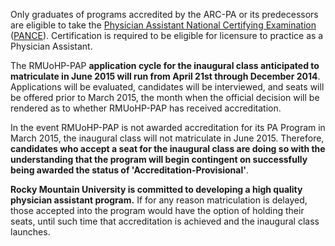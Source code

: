 Only graduates of programs accredited by the ARC-PA or its predecessors are eligible to take the [Physician Assistant National Certifying Examination][pance] ([PANCE][pance]). Certification is required to be eligible for licensure to practice as a Physician Assistant.

The RMUoHP-PAP **application cycle for the inaugural class anticipated to matriculate in June 2015 will run from April 21st through December 2014**. Applications will be evaluated, candidates will be interviewed, and seats will be offered prior to March 2015, the month when the official decision will be rendered as to whether RMUoHP-PAP has received accreditation.

In the event RMUoHP-PAP is not awarded accreditation for its PA Program in March 2015, the inaugural class will not matriculate in June 2015. Therefore, **candidates who accept a seat for the inaugural class are doing so with the understanding that the program will begin contingent on successfully being awarded the status of 'Accreditation-Provisional'**. 

**Rocky Mountain University is committed to developing a high quality physician assistant program.** If for any reason matriculation is delayed, those accepted into the program would have the option of holding their seats, until such time that accreditation is achieved and the inaugural class launches.

[pance]: https://www.nccpa.net/pance